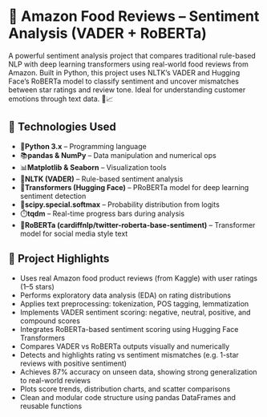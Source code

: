 # 💬 Amazon Food Reviews – Sentiment Analysis (VADER + RoBERTa)

A powerful sentiment analysis project that compares traditional rule-based NLP with deep learning transformers using real-world food reviews from Amazon. Built in Python, this project uses NLTK’s VADER and Hugging Face’s RoBERTa model to classify sentiment and uncover mismatches between star ratings and review tone. Ideal for understanding customer emotions through text data. 🍕📈

## 🚀 Technologies Used

- 🐍**Python 3.x** – Programming language
- 📚**pandas & NumPy** – Data manipulation and numerical ops
- 📊**Matplotlib & Seaborn** – Visualization tools
- 🧠**NLTK (VADER)** – Rule-based sentiment analysis
- 🤗**Transformers (Hugging Face)** – PRoBERTa model for deep learning sentiment detection
- 🔡**scipy.special.softmax** – Probability distribution from logits
- ⏱️**tqdm** – Real-time progress bars during analysis
- 🧠**RoBERTa (cardiffnlp/twitter-roberta-base-sentiment)** – Transformer model for social media style text

## 📸 Project Highlights

-  Uses real Amazon food product reviews (from Kaggle) with user ratings (1–5 stars)
-  Performs exploratory data analysis (EDA) on rating distributions
-  Applies text preprocessing: tokenization, POS tagging, lemmatization
-  Implements VADER sentiment scoring: negative, neutral, positive, and compound scores
-  Integrates RoBERTa-based sentiment scoring using Hugging Face Transformers
-  Compares VADER vs RoBERTa outputs visually and numerically
-  Detects and highlights rating vs sentiment mismatches (e.g. 1-star reviews with positive sentiment)
-  Achieves 87% accuracy on unseen data, showing strong generalization to real-world reviews
-  Plots score trends, distribution charts, and scatter comparisons
-  Clean and modular code structure using pandas DataFrames and reusable functions
